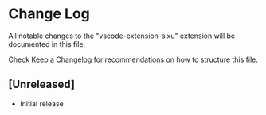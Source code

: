 # Change Log

All notable changes to the "vscode-extension-sixu" extension will be documented in this file.

Check [Keep a Changelog](http://keepachangelog.com/) for recommendations on how to structure this file.

## [Unreleased]

- Initial release